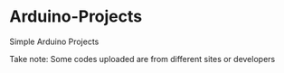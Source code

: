 # Arduino-Projects
Simple Arduino Projects

Take note: Some codes uploaded are from different sites or developers 
